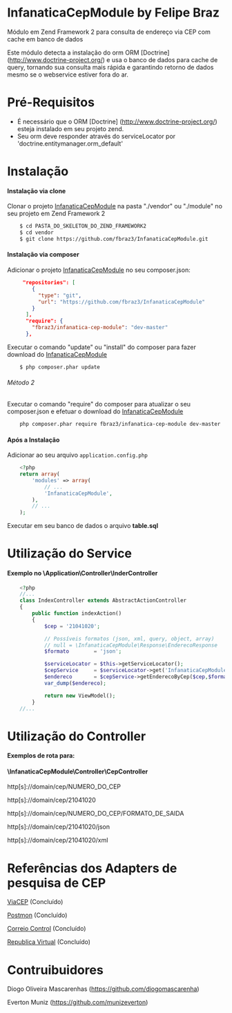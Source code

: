 # InfanaticaCepModule by Felipe Braz

Módulo em Zend Framework 2 para consulta de endereço via CEP com cache em banco de dados

Este módulo detecta a instalação do orm ORM [Doctrine] (http://www.doctrine-project.org/) e usa o banco de dados para cache de query, tornando sua consulta mais rápida e garantindo retorno de dados mesmo se o webservice estiver fora do ar.

# Pré-Requisitos
- É necessário que o ORM [Doctrine] (http://www.doctrine-project.org/) esteja instalado em seu projeto zend.
- Seu orm deve responder através do serviceLocator por 'doctrine.entitymanager.orm_default'

# Instalação

#### Instalação via clone

Clonar o projeto [InfanaticaCepModule](https://github.com/fbraz3/InfanaticaCepModule.git) na pasta "./vendor" ou "./module" no seu projeto em Zend Framework 2

```bash
    $ cd PASTA_DO_SKELETON_DO_ZEND_FRAMEWORK2
    $ cd vendor
    $ git clone https://github.com/fbraz3/InfanaticaCepModule.git
```

#### Instalação via composer

Adicionar o projeto [InfanaticaCepModule](https://github.com/fbraz3/InfanaticaCepModule.git) no seu composer.json:


```json
     "repositories": [
        {
          "type": "git",
          "url": "https://github.com/fbraz3/InfanaticaCepModule"
        }
      ],
      "require": {
        "fbraz3/infanatica-cep-module": "dev-master"
      },
```
Executar o comando "update" ou "install" do composer para fazer download do [InfanaticaCepModule](https://github.com/fbraz3/InfanaticaCepModule)

```bash
    $ php composer.phar update
```

###### Método 2

Executar o comando "require" do composer para atualizar o seu composer.json e efetuar o download do [InfanaticaCepModule](https://github.com/fbraz3/InfanaticaCepModule)

```bash
	php composer.phar require fbraz3/infanatica-cep-module dev-master
```


#### Após a Instalação

Adicionar ao seu arquivo `application.config.php` 

```php
    <?php
    return array(
        'modules' => array(
            // ...
            'InfanaticaCepModule',
        ),
        // ...
    );
```

Executar em seu banco de dados o arquivo **table.sql**

# Utilização do Service 
#### Exemplo no \Application\Controller\InderController

```php
	<?php
	//...
	class IndexController extends AbstractActionController
	{
		public function indexAction()
	    {
			$cep = '21041020';

			// Possíveis formatos (json, xml, query, object, array)
			// null = \InfanaticaCepModule\Response\EnderecoResponse
			$formato        = 'json';

			$serviceLocator = $this->getServiceLocator();
			$cepService     = $serviceLocator->get('InfanaticaCepModule\Service\CepService');
			$endereco       = $cepService->getEnderecoByCep($cep,$formato);
			var_dump($endereco);

	        return new ViewModel();
	    }
    //...
```

# Utilização do Controller 
#### Exemplos de rota para:
#### \InfanaticaCepModule\Controller\CepController


http[s]://domain/cep/NUMERO_DO_CEP</div>

http[s]://domain/cep/21041020</div>

http[s]://domain/cep/NUMERO_DO_CEP/FORMATO_DE_SAIDA</div>

http[s]://domain/cep/21041020/json

http[s]://domain/cep/21041020/xml


# Referências dos Adapters de pesquisa de CEP

[ViaCEP](http://viacep.com.br/) (Concluído)

[Postmon](http://postmon.com.br/) (Concluído)

[Correio Control](http://avisobrasil.com.br/correio-control/api-de-consulta-de-cep/) (Concluído)

[Republica Virtual](http://www.republicavirtual.com.br/cep/) (Concluído)


# Contruibuidores

Diogo Oliveira Mascarenhas (https://github.com/diogomascarenha)

Everton Muniz (https://github.com/munizeverton)